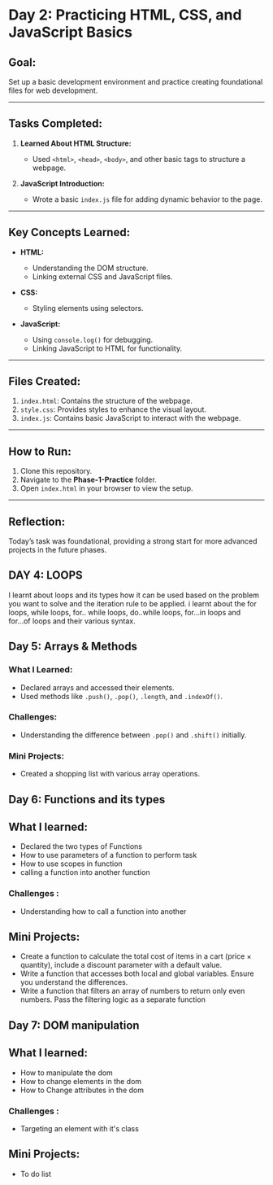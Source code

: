 # Day 2: Practicing HTML, CSS, and JavaScript Basics

## Goal:
Set up a basic development environment and practice creating foundational files for web development.

---

## Tasks Completed:
1. **Learned About HTML Structure:**
   - Used `<html>`, `<head>`, `<body>`, and other basic tags to structure a webpage.

2. **JavaScript Introduction:**
   - Wrote a basic `index.js` file for adding dynamic behavior to the page.

---

## Key Concepts Learned:
- **HTML:**
  - Understanding the DOM structure.
  - Linking external CSS and JavaScript files.

- **CSS:**
  - Styling elements using selectors.

- **JavaScript:**
  - Using `console.log()` for debugging.
  - Linking JavaScript to HTML for functionality.

---

## Files Created:
1. `index.html`: Contains the structure of the webpage.
2. `style.css`: Provides styles to enhance the visual layout.
3. `index.js`: Contains basic JavaScript to interact with the webpage.

---

## How to Run:
1. Clone this repository.
2. Navigate to the **Phase-1-Practice** folder.
3. Open `index.html` in your browser to view the setup.

---

## Reflection:
Today’s task was foundational, providing a strong start for more advanced projects in the future phases.

## DAY 4: LOOPS
I learnt about loops and its types how it can be used based on the problem you want to solve and the iteration rule to be applied. i learnt about the for loops, while loops, for.. while loops, do..while loops, for...in loops and for...of loops and their various syntax.

## Day 5: Arrays & Methods

### What I Learned:
- Declared arrays and accessed their elements.
- Used methods like `.push()`, `.pop()`, `.length`, and `.indexOf()`.

### Challenges:
- Understanding the difference between `.pop()` and `.shift()` initially.

### Mini Projects:
- Created a shopping list with various array operations.


## Day 6: Functions and its types
## What I learned:
- Declared the two types of Functions 
- How to use parameters of a function to perform task
- How to use scopes in function
- calling a function into another function

### Challenges : 
- Understanding how to call a function into another

## Mini Projects:
- Create a function to calculate the total cost of items in a cart (price × quantity),    include a discount parameter with a default value.
- Write a function that accesses both local and global variables. Ensure you understand the differences.
- Write a function that filters an array of numbers to return only even numbers. Pass the filtering logic as a separate function

## Day 7: DOM manipulation
## What I learned:
- How to manipulate the dom
- How to change elements in the dom
- How to Change attributes in the dom

### Challenges : 
- Targeting an element with it's class

## Mini Projects:
- To do list

